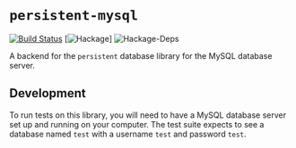 # `persistent-mysql`

[![Build Status](https://travis-ci.org/yesodweb/persistent-mysql.svg?branch=master)](https://travis-ci.org/yesodweb/persistent-mysql) [![Hackage](https://img.shields.io/hackage/v/persistent-mysql.svg)] ![Hackage-Deps](https://img.shields.io/hackage-deps/v/persistent-mysql.svg)

A backend for the `persistent` database library for the MySQL database server.

## Development

To run tests on this library, you will need to have a MySQL database server set up and running on your computer.
The test suite expects to see a database named `test` with a username `test` and password `test`.
